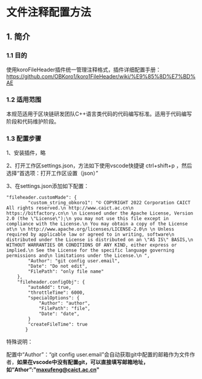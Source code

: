 # 文件注释配置方法

## 1. 简介

### 1.1 目的

使用koroFileHeader插件统一管理注释格式，插件详细配置手册：https://github.com/OBKoro1/koro1FileHeader/wiki/%E9%85%8D%E7%BD%AE

### 1.2 适用范围

本规范适用于区块链研发团队C++语言类代码的代码编写标准。适用于代码编写阶段和代码维护阶段。

### **1.3 配置步骤**

1、安装插件，略

2、打开工作区settings.json，方法如下使用vscode快捷键 ctrl+shift+p ，然后选择“首选项：打开工作区设置（json）”

3、在settings.json添加如下配置：

```
"fileheader.customMade": {
        "custom_string_obkoro1": "© COPYRIGHT 2022 Corporation CAICT All rights reserved.\n http://www.caict.ac.cn\n https://bitfactory.cn\n \n Licensed under the Apache License, Version 2.0 (the \"License\");\n you may not use this file except in compliance with the License.\n You may obtain a copy of the License at\n \n http://www.apache.org/licenses/LICENSE-2.0\n \n Unless required by applicable law or agreed to in writing, software\n distributed under the License is distributed on an \"AS IS\" BASIS,\n WITHOUT WARRANTIES OR CONDITIONS OF ANY KIND, either express or implied.\n See the License for the specific language governing permissions and\n limitations under the License.\n ",
        "Author": "git config user.email",
        "Date": "Do not edit",
        "FilePath": "only file name"
    },
    "fileheader.configObj": {
        "autoAdd": true,
        "throttleTime": 6000,
        "specialOptions": {
            "Author": "author",
            "FilePath": "file",
            "Date": "date",
        }
        "createFileTime": true
       }
```

特殊说明：

配置中“Author”：“git config user.email”会自动获取git中配置的邮箱作为文件作者，**如果在vscode中没有配置git，可以直接填写邮箱地址，如“Athor”:"maxufeng@caict.ac.cn"**